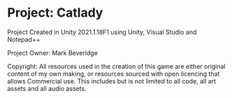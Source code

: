 # Project: Catlady

Project Created in Unity 2021.1.18F1 using Unity, Visual Studio and Notepad++

Project Owner: Mark Beveridge

Copyright: All resources used in the creation of this game are either original content of my own making, or resources sourced with open licencing that allows
Commercial use. This includes but is not limited to all code, all art assets and all audio assets.
